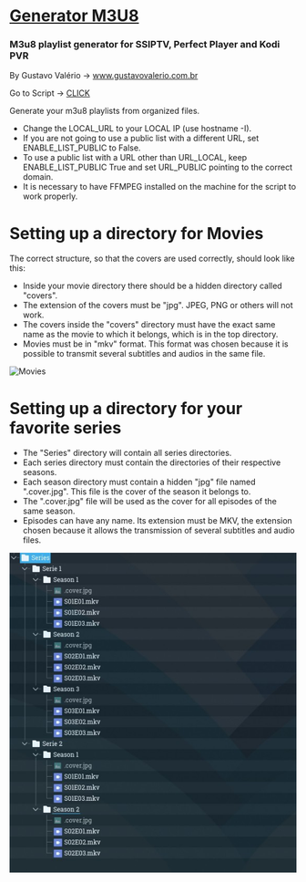 # [Generator M3U8](https://github.com/valeriogustavo/valeriogustavo.github.io/blob/main/GeneratorM3U8)
### M3u8 playlist generator for SSIPTV, Perfect Player and Kodi PVR
By Gustavo Valério -> www.gustavovalerio.com.br


Go to Script -> [CLICK](https://github.com/valeriogustavo/valeriogustavo.github.io/blob/main/GeneratorM3U8)



Generate your m3u8 playlists from organized files.


* Change the LOCAL_URL to your LOCAL IP (use hostname -I).
* If you are not going to use a public list with a different URL, set ENABLE_LIST_PUBLIC to False.
* To use a public list with a URL other than URL_LOCAL, keep ENABLE_LIST_PUBLIC True and set URL_PUBLIC pointing to the correct domain.
* It is necessary to have FFMPEG installed on the machine for the script to work properly.



# Setting up a directory for Movies


The correct structure, so that the covers are used correctly, should look like this:

  * Inside your movie directory there should be a hidden directory called "covers". 
  * The extension of the covers must be "jpg". JPEG, PNG or others will not work.  
  * The covers inside the "covers" directory must have the exact same name as the movie to which it belongs, which is in the top directory.  
  * Movies must be in "mkv" format. This format was chosen because it is possible to transmit several subtitles and audios in the same file.

![Movies](https://user-images.githubusercontent.com/9014758/136222345-1b4558c4-1790-40f1-b95c-30822d33ddd3.png)
 
# Setting up a directory for your favorite series
* The "Series" directory will contain all series directories.
* Each series directory must contain the directories of their respective seasons.
* Each season directory must contain a hidden "jpg" file named ".cover.jpg". This file is the cover of the season it belongs to.
* The ".cover.jpg" file will be used as the cover for all episodes of the same season.
* Episodes can have any name. Its extension must be MKV, the extension chosen because it allows the transmission of several subtitles and audio files.

![Series](https://github.com/valeriogustavo/valeriogustavo.github.io/blob/main/images/Series.jpg)
